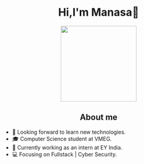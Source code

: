 

<div id="header" align="center">
  <h1>Hi,I'm Manasa👋</h1>
  <img src="https://media.giphy.com/media/v1.Y2lkPTc5MGI3NjExOWNmNjY2ZWQxYzI5MzdkM2I4MDk2Yjg4YmQ0ZTRjOTRjOTE2MTUzMCZjdD1n/2IudUHdI075HL02Pkk/giphy.gif" width="200"/>
  <h2>About me</h2>
</div>

- 🔭 Looking forward to learn new technologies.
- 🎓 Computer Science student at VMEG.
- 💼 Currently working as an intern at EY India.
- 💻 Focusing on Fullstack | Cyber Security.

